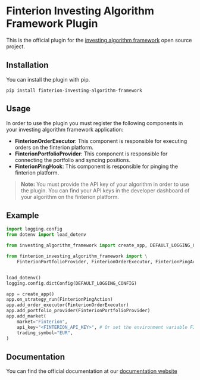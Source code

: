 # Finterion Investing Algorithm Framework Plugin
This is the official plugin for the [investing algorithm framework](https://investing-algorithm-framework.com) open source project.

## Installation
You can install the plugin with pip.
```shell
pip install finterion-investing-algorithm-framework
```

## Usage 
In order to use the plugin you must register the following components in your investing algorithm framework application:
- **FinterionOrderExecutor**: This component is responsible for executing orders on the finterion platform.
- **FinterionPortfolioProvider**: This component is responsible for connecting the portfolio and syncing positions.
- **FinterionPingHook**: This component is responsible for pinging the finterion platform.

> **Note:** You must provide the API key of your algorithm in order to use 
> the plugin. You can find your API keys in the developer dashboard of
> your algorithm on the finterion platform.

## Example
```python
import logging.config
from dotenv import load_dotenv

from investing_algorithm_framework import create_app, DEFAULT_LOGGING_CONFIG

from finterion_investing_algorithm_framework import \
    FinterionPortfolioProvider, FinterionOrderExecutor, FinterionPingAction


load_dotenv()
logging.config.dictConfig(DEFAULT_LOGGING_CONFIG)

app = create_app()
app.on_strategy_run(FinterionPingAction)
app.add_order_executor(FinterionOrderExecutor)
app.add_portfolio_provider(FinterionPortfolioProvider)
app.add_market(
    market="Finterion",
    api_key="<FINTERION_API_KEY>", # Or set the environment variable FINTERION_API_KEY
    trading_symbol="EUR",
)
```

## Documentation
You can find the official documentation at our [documentation website](https://docs.finterion.com/)